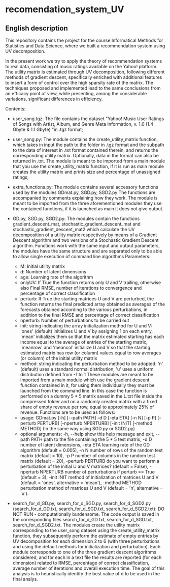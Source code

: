# recomendation_system_UV

## English description

This repository contains the project for the course Informatical Methods for Statistics and Data Science, where we built a recommendation system using UV decomposition.

In the present work we try to apply the theory of recommendation systems to real data, consisting of music ratings available on the Yahoo! platform. The utility matrix is estimated through UV decomposition, following different methods of gradient descent, specifically enriched with additional features to insert a form of control over the high sparsity rate of the matrix. The techniques proposed and implemented lead to the same conclusions from an efficacy point of view, while presenting, among the considerable variations, significant differences in efficiency.

Contents:
- user_song.tgz:  The file contains the dataset "Yahoo! Music User Ratings of Songs with Artist, Album, and Genre Meta Information, v. 1.0 (1.4 Gbyte & 1.1 Gbyte) "in .tgz format;
- user_song.py: The module contains the create_utility_matrix function, which takes in input the path to the folder in .tgz format and the subpath to the data of interest in .txt format contained therein, and returns the corresponding utility matrix. Optionally, data in the format can also be returned in .txt. The module is meant to be imported from a main module that you use the create_utility_matrix function, if it is run as main module creates the utility matrix and prints size and percentage of unassigned ratings;
- extra_functions.py: The module contains several accessory functions used by the modules GDmat.py, SGD.py, SGD2.py The functions are accompanied by comments explaining how they work. The module is meant to be imported from the three aforementioned modules they use the contained functions, if it is launched as main it does not give output.
- GD.py, SGD.py, SGD2.py: The modules contain the functions gradient_descent_mat, stochastic_gradient_descent_mat and stochastic_gradient_descent_mat2 which calculate the UV decomposition of a utility matrix respectively by means of a Gradient Descent algorithm and two versions of a Stochastic Gradient Descent algorithm. Functions work with the same input and output parameters, the modules have the same structure and are separated only to be able to allow single execution of command line algorithms
Parameters:
  - M: Initial utility matrix
  - d: Number of latent dimensions
  - age: Learning rate of the algorithm
  - onlyUV: If True the function returns only U and V trailing, otherwise also Final RMSE, number of iterations to convergence and percentage of correct classification
  - perturb: If True the starting matrices U and V are perturbed, the function returns the final predicted array obtained as averages of the forecasts obtained according to the various perturbations, in addition to the final RMSE and percentage of correct classification
  - nperturb: Number of perturbations to be carried out
  - init: string indicating the array initialization method for U and V: 'ones' (default) initializes U and V by assigning 1 on each entry, 'mean' initializes them so that the matrix estimated starting has each income equal to the average of entries of the starting matrix, 'meanrow' and 'meancol' initialize U and V so that the starting estimated matrix has row (or column) values equal to row averages (or column) of the initial utility matrix
  - method: string indicating the perturbation method to be adopted: 'n' (default) uses a standard normal distribution, 'u' uses a uniform distribution defined from -1 to 1
These modules are meant to be imported from a main module which use the gradient descent function contained in it, for using them individually they must be launched from the command line. In this case the function is performed on a dummy 5 * 5 matrix saved in the L.txt file inside the compressed folder and on a randomly created matrix with a fixed share of empty revenue per row, equal to approximately 25% of revenue.
Functions are to be used as follows:
  - usage: GDmat.py [-h] [--path PATH] -d D [-eta ETA] [-n N] [-p P] [-perturb PERTURB] [-nperturb NPERTURB] [-init INIT] [-method METHOD] (In the same way using SGD.py or SGD2.py)
  - optional arguments: -h, --help show this help message and exit, --path PATH path to the file containing the 5 * 5 test matrix, -d D number of latent dimensions, -eta ETA learning rate of the GD algorithm (default = 0.005), -n N number of rows of the random test matrix (default = 10), -p P number of columns in the random test matrix (default = 20), -perturb PERTURB do you want to perform a perturbation of the initial U and V matrices? (default = False), -nperturb NPERTURB number of perturbations if perturb == True (default = 3), -init INIT method of initialization of matrices U and V (default = 'ones', alternative = 'mean'), -method METHOD perturbation method of matrices U and V (default = 'n', alternative = 'u').

- search_for_d_GD.py, search_for_d_SGD.py, search_for_d_SGD2.py (search_for_d_GD.txt, search_for_d_SGD.txt, search_for_d_SGD2.txt):  DO NOT RUN - computationally burdensome. The code output is saved in the corresponding files search_for_d_GD.txt, search_for_d_SGD.txt, search_for_d_SGD2.txt. The modules create the utility matrix corresponding to the user_song dataset using the create_utility_matrix function, they subsequently perform the estimate of empty entries by UV decomposition for each dimension 2 to 6 (with three perturbations and using the default methods for initialization and perturbation). Each module corresponds to one of the three gradient descent algorithms considered, and for each in a text file the results are reported (for each dimension) related to RMSE, percentage of correct classification, average number of iterations and overall execution time. The goal of this analysis is to heuristically identify the best value of d to be used in the final analys.
